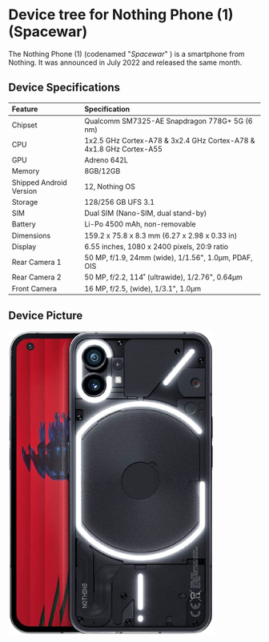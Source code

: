 # Device tree for Nothing Phone (1) (Spacewar)

The Nothing Phone (1) (codenamed "*Spacewar*" ) is a smartphone from Nothing.
It was announced in July 2022 and released the same month.

## Device Specifications

| Feature                 | Specification                                                      |
| :---------------------- | :------------------------------------------------------------------|
| Chipset                 | Qualcomm SM7325-AE Snapdragon 778G+ 5G (6 nm)                      |
| CPU                     | 1x2.5 GHz Cortex-A78 & 3x2.4 GHz Cortex-A78 & 4x1.8 GHz Cortex-A55 |
| GPU                     | Adreno 642L                                                        |
| Memory                  | 8GB/12GB                                                           |
| Shipped Android Version | 12, Nothing OS                                                     |
| Storage                 | 128/256 GB UFS 3.1                                                 |
| SIM                     | Dual SIM (Nano-SIM, dual stand-by)                                 |
| Battery                 | Li-Po 4500 mAh, non-removable                                      |
| Dimensions              | 159.2 x 75.8 x 8.3 mm (6.27 x 2.98 x 0.33 in)                      |
| Display                 | 6.55 inches, 1080 x 2400 pixels, 20:9 ratio                        |
| Rear Camera 1           | 50 MP, f/1.9, 24mm (wide), 1/1.56", 1.0µm, PDAF, OIS               |
| Rear Camera 2           | 50 MP, f/2.2, 114˚ (ultrawide), 1/2.76", 0.64µm                    |
| Front Camera            | 16 MP, f/2.5, (wide), 1/3.1", 1.0µm                                |

## Device Picture
![Nothing Phone (1)](https://raw.githubusercontent.com/PixelExperience/official_devices/master/images/Spacewar.png)
